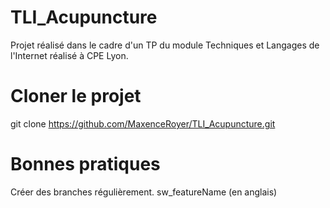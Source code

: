 # TLI_Acupuncture
Projet réalisé dans le cadre d'un TP du module Techniques et Langages de l'Internet réalisé à CPE Lyon.
# Cloner le projet
git clone https://github.com/MaxenceRoyer/TLI_Acupuncture.git
# Bonnes pratiques
Créer des branches régulièrement. sw_featureName (en anglais)
